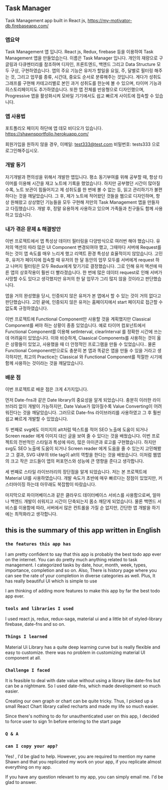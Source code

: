 ## Task Manager

Task Management app built in React js, https://my-motivator-db.firebaseapp.com/

### 앱요약

Task Management 앱 입니다. React js, Redux, firebase 등을 이용하여 Task Management 앱을 만들었습는다. 이름은 Task Manager 입니다.
개인의 재량으로 구글링과 다큐멘터리를 참조하며 디자인, 프론트엔드, 백엔드 그리고 Data Structure 모두 구상, 구현하였습니다.
앱의 주요 기능은 유저가 할일을 요일, 주, 달별로 필터링 해주는 것, 그리고 업무를 종류, 시간대, 중요도 순서로 분류해주는 것입니다.
게다가 성취도 그래프를 구현해 카테고리별로 본인 과거 성취도를 한눈에 볼 수 있으며, 타이머 기능과 히스토리페이지도 추가하였습니다. 또한 앱 전체를 반응형으로 디자인했으며, Progressive 앱을 활성화시켜 모바일 기기에서도 쉽고 빠르게 사이트에 접속할 수 있습니다.

### 앱 사용법

포트폴리오 페이지 하단에 앱 데모 비디오가 있습니다.
https://shawnsportfolio.herokuapp.com/

회원가입을 원하지 않을 경우,
이메일: test333@test.com
비밀번호: tests333 으로 로그인해주십시오.

### 개발 동기

자기개발과 편의성을 위해서 개발한 앱입니다.
평소 동기부여를 위해 공부할 때, 항상 타이머를 이용해 시간을 재고 노트에 기록을 했었습니다.
하지만 공부했던 시간이 많아질수록, 노트 보관이 힘들어지고 제 성취도를 한 번에 볼 수 없는 등, 읽고 관리하기가 불편하다는 것을 깨달았습니다.
그 후, 제가 노트에 적어왔던 것들을 웹으로 디자인하며, 항상 원해왔고 상상했던 기능들을 모두 구현해 저만의 Task Management 앱을 만들자고 다짐했습니다.
개발 후, 정말 유용하게 사용하고 있으며 가족들과 친구들도 함께 사용하고 있습니다.

### 내가 겪은 문제 & 해결방안

이번 프로젝트에서 앱 특성상 데이터 필터링을 다양방식으로 여러번 해야 했습니다. 유저의 액션의 따라 많은 UI Component
변경되여야 했고, 그때마다 서버에 Request를 하는 것이 앱 속도를 매우 느리게 했고 리액트 환경 특성상 효율적이지 않았습니다. 고민 후, 유저가 페이지에 접속할 때 유저의 한 달 동안의 업무 모두를 서버에게 request 하고 나머지 필터링은 모두 Redux에게 맞기기로 결정했습니다. 그로 인해 유저 액션에 따른 앱의 상호작용이 훨씬 더 빨라졌습니다.
한 번에 많은 데이터 request로 인해 서버가 사망할 수도 있다고 생각했지만 유저의 한 달 업무가 그리 많지 않을 것이라고 판단했습니다.

앱을 거의 완성했을 당시, 인증되지 않은 유저가 본 앱에서 할 수 있는 것이 거의 없다고 판단했습니다. 고민 끝에, 인증되지 않은 유저는 홈페이지에서 start 페이지로 접근할 수 없도록 규정하였습니다.

이번 프로젝트에 Functional Component만 사용할 것을 계획했지만 Classical Component를 써야 하는 상황이
종종 있었습니다. 예로 타이머 컴포넌트에서 Functional Component를 이용해 setInterval, clearInterval 를 정확한 시간에 쓰는데 어려움이 있었습니다.
이와 비슷하게, Claasical Components를 사용하는 것이 옳은 상황들이 있었고, 사용했을 때 더 안정적인 프로그램을 만들 수 있었습니다..
물론 Functional Component만으로도 충분히 본 앱과 똑같은 앱을 만들 수 있을 거라고 생각하지만,
최고의 Practice는 Classical 와 Functional Component를 적절한 시기에 함께 사용하는 것이라는 것을 깨달았습니다.

### 배운 점

이번 프로젝트로 배운 점은 크게 4가지입니다.

먼저 Date-fns과 같은 Date library의 중요성을 알게 되었습니다. 충분히 이러한 라이브러리 없이 개발이 가능하지만, Date Value가 많아질수록 Value Converting이 어려워진다는 것을 깨달았습니다. 그러므로 Date-fns 라이브러리를 사용하였고 그 후 훨씬 쉽고 빠르게 개발할 수 있었습니다.

두 번째로 svg에도 이미지의 alt처럼 텍스트를 적어 SEO 노출에 도움이 되거나 Screen reader 에게 이미지 대신 글을 보여 줄 수 있다는 것을 배웠습니다.
이번 프로젝트의 전반적인 스타일과 특성에 따라, 많은 아이콘과 로고를 구현했습니다.
하지만 svg도 SEO 노출에 도움이 되거나 Screen reader 에게 도움을 줄 수 있는지 고민해봤고 그 결과, SVG 내부의 title tag이 alt의 역할을 한다는 것을 배웠습니다. 이처럼 웹앱의 크고 작은 코드들이 앱의 퍼포먼스와 성능에 큰 영향을 준다고 생각합니다.

세 번째로 스타일 라이브러리의 장단점을 알게 되었습니다. 저는 본 프로젝트에 Material UI를 사용하였습니다. 개발 속도가 초반에 매우 빠르다는 장점이 있었지만, 커스터마이징 하는데 아무래도 복잡함이 따랐습니다.

마지막으로 파이어베이스과 같은 클라우드 데이터베이스 서비스를 사용함으로써, 얼마나 백엔드 개발이 쉬워지고 시간이 단축되는지 몸소 깨닫게 되었습니다. 물론 백엔드 서비스를 이용함에 따라, 서버에서 많은 컨트롤을 가질 순 없지만, 간단한 앱 개발을 하기에는 최적화라고 생각합니다.

## this is the summary of this app written in English

### `the features this app has`

I am pretty confident to say that this app is probably the best todo app ever on the internet.
You can do pretty much anything related to task management.
I categorized tasks by date, hour, month, week, types, importance, completion and so on.
Also, There is history page where you can see the rate of your completion in diverse categories as well.
Plus, It has really beautiful UI which is simple to use

I am thinking of adding more features to make this app by far the best todo app ever.

### `tools and libraries I used`

I used react js, redux, redux-saga, material ui and a little bit of styled-library
firebase, date-fns and so on.

### `Things I learned`

Material Ui Library has a quite deep learning curve but is really flexible and easy to customize. there was no problem in customizing material UI component at all.

### `Challenge I faced`

It is feasible to deal with date value without using a library like date-fns but can be a nightmare.
So I used date-fns, which made development so much easier.

Creating our own graph or chart can be quite tricky. Thus, I picked up a small React Chart library called recharts and made my life so much easier.

Since there's nothing to do for unauthenticated user on this app, I decided to force user to sign 1n
before entering to the start page

### `Q & A`

### `can I copy your app?`

Yes! , I'd be glad to help.
However, you are required to mention my name Shawn and that you replicated my work on your app, if you
replicate almost everything on my app.

If you have any question relevant to my app, you can simply email me. I'd be glad to answer.
